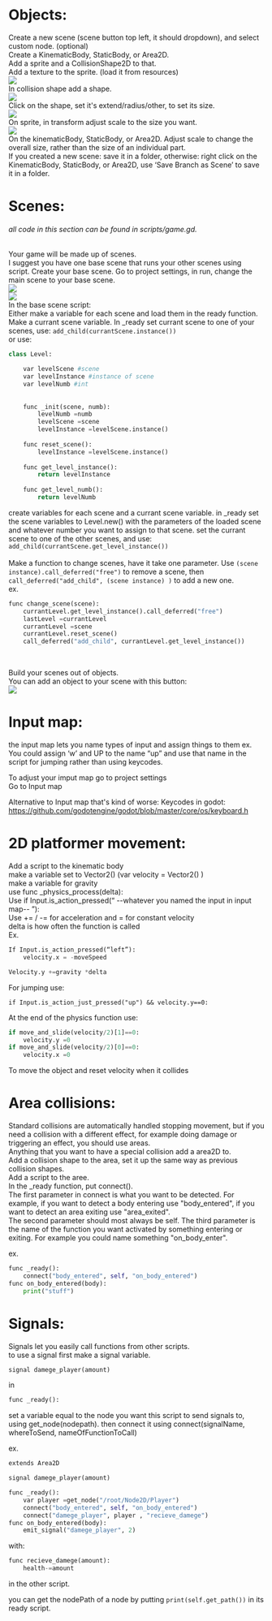 # Objects:
Create a new scene (scene button top left, it should dropdown), and select custom node. (optional) <br>
Create a KinematicBody, StaticBody, or Area2D. <br>
Add a sprite and a CollisionShape2D to that. <br>
Add a texture to the sprite.  (load it from resources) <br>
![](https://github.com/kydy11/godotThing/blob/master/totorialImages/texture.png) <br>
In collision shape add a shape. <br>
![](https://github.com/kydy11/godotThing/blob/master/totorialImages/shape%20add.png) <br>
Click on the shape, set it's extend/radius/other, to set its size. <br>
![](https://github.com/kydy11/godotThing/blob/master/totorialImages/collision%20size.png) <br>
On sprite, in transform adjust scale to the size you want. <br>
![](https://github.com/kydy11/godotThing/blob/master/totorialImages/transform.png) <br>
On the kinematicBody, StaticBody, or Area2D.  Adjust scale to change the overall size, rather than the size of an individual part. <br>
If you created a new scene: save it in a folder, otherwise: right click on the KinematicBody, StaticBody, or Area2D, use ‘Save Branch as Scene’ to save it in a folder. <br>

# Scenes:
###### all code in this section can be found in scripts/game.gd.
Your game will be made up of scenes.<br>
I suggest you have one base scene that runs your other scenes using script. Create your base scene. Go to project settings, in run, change the main scene to your base scene.<br>
![](https://github.com/kydy11/godotThing/blob/master/totorialImages/project.png) <br>
![](https://github.com/kydy11/godotThing/blob/master/totorialImages/change%20main%20scene.png) <br>
In the base scene script:<br>
Either make a variable for each scene and load them in the ready function.  Make a currant scene variable.  In &#95;ready set currant scene to one of your scenes, use: ```add_child(currantScene.instance())```
<br>
or use:
```python
class Level:

	var levelScene #scene
	var levelInstance #instance of scene
	var levelNumb #int
	
	
	func _init(scene, numb):
		levelNumb =numb
		levelScene =scene
		levelInstance =levelScene.instance()
	
	func reset_scene():
		levelInstance =levelScene.instance()	
	
	func get_level_instance():
		return levelInstance
	
	func get_level_numb():
		return levelNumb
```

create variables for each scene and a currant scene variable. in &#95;ready set the scene variables to Level.new() with the parameters of the loaded scene and whatever number you want to assign to that scene. set the currant scene to one of the other scenes, and use: ```add_child(currantScene.get_level_instance())```
<br>
<br>
Make a function to change scenes, have it take one parameter.
Use ```(scene instance).call_deferred("free")``` to remove a scene, then ```call_deferred("add_child", (scene instance) )``` to add a new one.<br>
ex.
```python
func change_scene(scene):
	currantLevel.get_level_instance().call_deferred("free")
	lastLevel =currantLevel
	currantLevel =scene
	currantLevel.reset_scene()
	call_deferred("add_child", currantLevel.get_level_instance())
```
<br>

Build your scenes out of objects. <br>
You can add an object to your scene with this button: <br>
![](https://github.com/kydy11/godotThing/blob/master/totorialImages/connect%20scene.png)


# Input map:

the input map lets you name types of input and assign things to them   ex. You could assign ‘w’ and UP to the name “up” and use that name in the script for jumping rather than using keycodes.

To adjust your imput map go to project settings <br>
Go to Input map


Alternative to Input map that's kind of worse: Keycodes in godot:
https://github.com/godotengine/godot/blob/master/core/os/keyboard.h


# 2D platformer movement:
Add a script to the kinematic body<br>
make a variable set to Vector2() (var velocity = Vector2() )<br>
make a variable for gravity<br>
use func _physics_process(delta): <br>
Use if Input.is_action_pressed(“ --whatever you named the input in input map-- ”):<br>
Use += / -= for acceleration and = for constant velocity<br>
delta is how often the function is called<br>
Ex.<br>
```python
If Input.is_action_pressed(“left”):
	velocity.x = -moveSpeed

Velocity.y +=gravity *delta
```
For jumping use:   
```
if Input.is_action_just_pressed("up") && velocity.y==0:
```
At the end of the physics function use: <br>
```python
if move_and_slide(velocity/2)[1]==0:
	velocity.y =0
if move_and_slide(velocity/2)[0]==0:
	velocity.x =0
```
To move the object and reset velocity when it collides<br>



# Area collisions:
Standard collisions are automatically handled stopping movement, but if you need a collision with a different effect, for example doing damage or triggering an effect, you should use areas.<br>
Anything that you want to have a special collision add a area2D to.<br>
Add a collision shape to the area, set it up the same way as previous collision shapes.<br>
Add a script to the aree.<br>
In the _ready function, put connect().<br>
The first parameter in connect is what you want to be detected. For example, if you want to detect a body entering use "body_entered", if you want to detect an area exiting use "area_exited".<br>
The second parameter should most always be self.
The third parameter is the name of the function you want activated by something entering or exiting. For example you could name something "on_body_enter".<br>

ex.
```python
func _ready():
    connect("body_entered", self, "on_body_entered")
func on_body_entered(body):
	print("stuff")
```


# Signals:
Signals let you easily call functions from other scripts.<br>
to use a signal first make a signal variable.
```python
signal damege_player(amount)
```
in
```python
func _ready():
```
set a variable equal to the node you want this script to send signals to, using get_node(nodepath).
then connect it using connect(signalName, whereToSend, nameOfFunctionToCall)

ex.
```python
extends Area2D

signal damege_player(amount)

func _ready():
	var player =get_node("/root/Node2D/Player")
	connect("body_entered", self, "on_body_entered")
	connect("damege_player", player , "recieve_damege")
func on_body_entered(body):
	emit_signal("damege_player", 2)
```
with:
```python
func recieve_damege(amount):
	health-=amount
```
in the other script.

you can get the nodePath of a node by putting ``` print(self.get_path()) ```
in its ready script.

